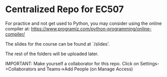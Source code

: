 # Centralized Repo for EC507

For practice and not get used to Python, you may consider using the online compiler at:
https://www.programiz.com/python-programming/online-compiler/

The slides for the course can be found at `/slides'.

The rest of the folders will be uploaded later.

IMPORTANT:
Make yourself a collaborator for this repo.
Click on Settings->Collaborators and Teams->Add People (on Manage Access)